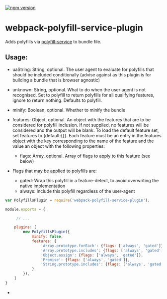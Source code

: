 
[![npm version](https://badge.fury.io/js/webpack-polyfill-service-plugin.svg)](https://badge.fury.io/js/webpack-polyfill-service-plugin)

# webpack-polyfill-service-plugin

Adds polyfills via [polyfill-service](https://github.com/Financial-Times/polyfill-service) to bundle file.

## Usage:

 - uaString: String, optional. The user agent to evaluate for polyfills that should be included conditionally (advise against as this plugin is for building a bundle that is browser agnostic)
 - unknown: String, optional. What to do when the user agent is not recognised. Set to polyfill to return polyfills	for all qualifying features, ignore to return nothing. Defaults to polyfill.

 - minify: Boolean, optional. Whether to minify the bundle
 - features: Object, optional. An object with the features that are to be considered for polyfill inclusion. If not	supplied, no features will be considered and the output will be blank. To load the default feature set, set features to {default:{}}. Each feature must be an entry in the features object with the key corresponding to the name of the feature and the value an object with the following properties:
	- flags: Array, optional. Array of flags to apply to this feature (see below)
 - Flags that may be applied to polyfills are:

	- gated: Wrap this polyfill in a feature-detect, to avoid overwriting the native implementation
	- always: Include this polyfill regardless of the user-agent

```javascript
var PolyfillsPlugin = require('webpack-polyfill-service-plugin');

module.exports = {

	 // ...

	plugins: [
		new PolyfillsPlugin({
			minify: false,
			features: {
				'Array.prototype.forEach': {flags: ['always', 'gated']},
				'Array.prototype.includes': {flags: ['always', 'gated']},
				'Object.assign': {flags: ['always', 'gated']},
				'Promise': {flags: ['always', 'gated']},
				'String.prototype.includes': {flags: ['always', 'gated']}
			}
		}),
	]
}
```
 -
